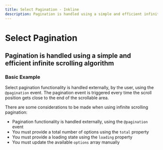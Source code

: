 ```yaml
---
title: Select Pagination - Inkline
description: Pagination is handled using a simple and efficient infinite scrolling algorithm. The select component is used for selecting a value from a large list of options, with autocomplete support. 
---
```


<script setup>
import {
    ISelectPaginationExample
} from '@inkline/inkline/components/ISelect/examples/index.mjs';
import { default as ISelectPaginationExampleHTML } from '@inkline/inkline/components/ISelect/examples/pagination.html?raw';
import { default as ISelectPaginationExampleJS } from '@inkline/inkline/components/ISelect/examples/pagination.mjs?raw';
</script>


# Select Pagination
## Pagination is handled using a simple and efficient infinite scrolling algorithm

### Basic Example
Select pagination functionality is handled externally, by the user, using the `@pagination` event. The pagination event is triggered every time the scroll position gets close to the end of the scrollable area.

There are some considerations to be made when using infinite scrolling pagination:
- Pagination functionality is handled externally, using the `@pagination` event
- You must provide a total number of options using the `total` property
- You must provide a loading state using the `loading` property
- You must update the available `options` array manually

<example :component="ISelectPaginationExample" :html="ISelectPaginationExampleHTML" :js="ISelectPaginationExampleJS"></example>






